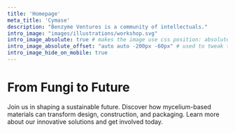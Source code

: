 ```yaml
---
title: 'Homepage'
meta_title: 'Cymase'
description: "Benzyme Ventures is a community of intellectuals."
intro_image: "images/illustrations/workshop.svg"
intro_image_absolute: true # makes the image use css position: absolute; so it looks "offset". It's a visual effect that might not always look good depending on the image you use.
intro_image_absolute_offset: "auto auto -200px -60px" # used to tweak the positioning of the absolute image if enabled above
intro_image_hide_on_mobile: true
---
```


# From Fungi to Future

Join us in shaping a sustainable future. Discover how mycelium-based materials can transform design, construction, and packaging. Learn more about our innovative solutions and get involved today.
